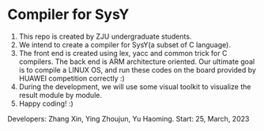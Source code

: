 # Compiler for SysY
1. This repo is created by ZJU undergraduate students. 
2. We intend to create a compiler for SysY(a subset of C language).
3. The front end is created using lex, yacc and common trick for C compilers.
The back end is ARM architecture oriented. 
Our ultimate goal is to compile a LINUX OS, and run these codes on the board provided by HUAWEI competition correctly :)
4. During the development, we will use some visual toolkit to visualize the result module by module.
5. Happy coding! :)

Developers: Zhang Xin, Ying Zhoujun, Yu Haoming.
Start: 25, March, 2023
